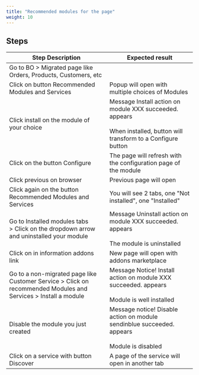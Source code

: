 ```yaml
---
title: "Recommended modules for the page"
weight: 10
---
```

## Steps
| Step Description | Expected result |
| ----- | ----- |
| Go to BO > Migrated page like Orders, Products, Customers, etc |  |
| Click on button Recommended Modules and Services | Popup will open with multiple choices of Modules |
| Click install on the module of your choice | Message Install action on module XXX succeeded. appears<br><br>When installed, button will transform to a Configure button |
| Click on the button Configure | The page will refresh with the configuration page of the module |
| Click previous on browser | Previous page will open |
| Click again on the button Recommended Modules and Services | You will see 2 tabs, one "Not installed", one "Installed" |
| Go to Installed modules tabs > Click on the dropdown arrow and uninstalled your module | Message Uninstall action on module XXX succeeded. appears<br><br>The module is uninstalled |
| Click on in information addons link | New page will open with addons marketplace |
| Go to a non-migrated page like Customer Service > Click on recommended Modules and Services > Install a module | Message Notice! Install action on module XXX succeeded. appears<br><br>Module is well installed |
| Disable the module you just created | Message notice! Disable action on module sendinblue succeeded. appears<br><br>Module is disabled |
| Click on a service with button Discover | A page of the service will open in another tab |
